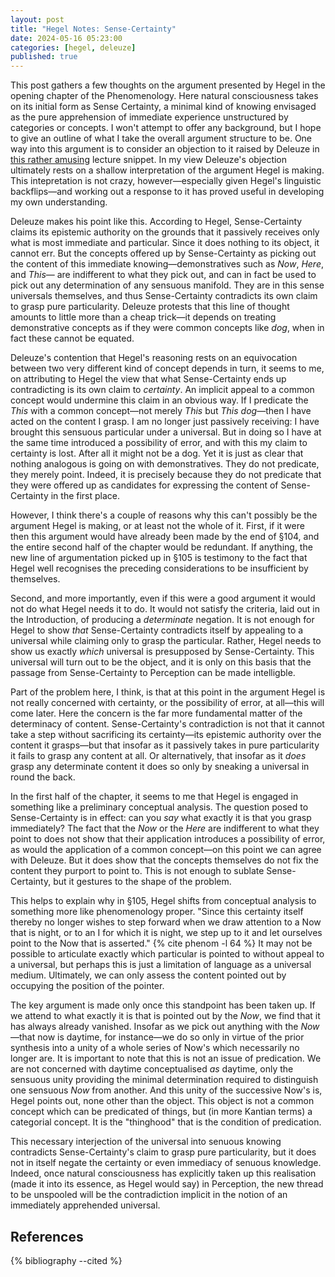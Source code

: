 ```yaml
---
layout: post
title: "Hegel Notes: Sense-Certainty"
date: 2024-05-16 05:23:00
categories: [hegel, deleuze]
published: true
---
```


This post gathers a few thoughts on the argument presented by Hegel in the opening chapter of the Phenomenology. Here natural consciousness takes on its initial form as Sense Certainty, a minimal kind of knowing envisaged as the pure apprehension of immediate experience unstructured by categories or concepts. I won't attempt to offer any background, but I hope to give an outline of what I take the overall argument structure to be. One way into this argument is to consider an objection to it raised by Deleuze in [this rather amusing](https://www.youtube.com/watch?v=wg-z0ENDRBE&ab_channel=Intellectualpedia) lecture snippet. In my view Deleuze's objection ultimately rests on a shallow interpretation of the argument Hegel is making. This intepretation is not crazy, however—especially given Hegel's linguistic backflips—and working out a response to it has proved useful in developing my own understanding. 

Deleuze makes his point like this. According to Hegel, Sense-Certainty claims its epistemic authority on the grounds that it passively receives only what is most immediate and particular. Since it does nothing to its object, it cannot err. But the concepts offered up by Sense-Certainty as picking out the content of this immediate knowing—demonstratives such as _Now_, _Here_, and _This_— are indifferent to what they pick out, and can in fact be used to pick out any determination of any sensuous manifold. They are in this sense universals themselves, and thus Sense-Certainty contradicts its own claim to grasp pure particularity. Deleuze protests that this line of thought amounts to little more than a cheap trick—it depends on treating demonstrative concepts as if they were common concepts like _dog_, when in fact these cannot be equated. 

Deleuze's contention that Hegel's reasoning rests on an equivocation between two very different kind of concept depends in turn, it seems to me, on attributing to Hegel the view that what Sense-Certainty ends up contradicting is its own claim to _certainty_. An implicit appeal to a common concept would undermine this claim in an obvious way. If I predicate the _This_ with a common concept—not merely _This_ but _This dog_—then I have acted on the content I grasp. I am no longer just passively receiving: I have brought this sensuous particular under a universal. But in doing so I have at the same time introduced a possibility of error, and with this my claim to certainty is lost. After all it might not be a dog. Yet it is just as clear that nothing analogous is going on with demonstratives. They do not predicate, they merely point. Indeed, it is precisely because they do not predicate that they were offered up as candidates for expressing the content of Sense-Certainty in the first place. 

However, I think there's a couple of reasons why this can't possibly be the argument Hegel is making, or at least not the whole of it. First, if it were then this argument would have already been made by the end of &#167;104, and the entire second half of the chapter would be redundant. If anything, the new line of argumentation picked up in &#167;105 is testimony to the fact that Hegel well recognises the preceding considerations to be insufficient by themselves. 

Second, and more importantly, even if this were a good argument it would not do what Hegel needs it to do. It would not satisfy the criteria, laid out in the Introduction, of producing a _determinate_ negation. It is not enough for Hegel to show _that_ Sense-Certainty contradicts itself by appealing to a universal while claiming only to grasp the particular. Rather, Hegel needs to show us exactly _which_ universal is presupposed by Sense-Certainty. This universal will turn out to be the object, and it is only on this basis that the passage from Sense-Certainty to Perception can be made intelligble.  

Part of the problem here, I think, is that at this point in the argument Hegel is not really concerned with certainty, or the possibility of error, at all—this will come later. Here the concern is the far more fundamental matter of the determinacy of content. Sense-Certainty's contradiction is not that it cannot take a step without sacrificing its certainty—its epistemic authority over the content it grasps—but that insofar as it passively takes in pure particularity it fails to grasp any content at all. Or alternatively, that insofar as it _does_ grasp any determinate content it does so only by sneaking a universal in round the back. 

In the first half of the chapter, it seems to me that Hegel is engaged in something like a preliminary conceptual analysis. The question posed to Sense-Certainty is in effect: can you _say_ what exactly it is that you grasp immediately? The fact that the _Now_ or the _Here_ are indifferent to what they point to does not show that their application introduces a possibility of error, as would the application of a common concept—on this point we can agree with Deleuze. But it does show that the concepts themselves do not fix the content they purport to point to. This is not enough to sublate Sense-Certainty, but it gestures to the shape of the problem.

This helps to explain why in &#167;105, Hegel shifts from conceptual analysis to something more like phenomenology proper. "Since this certainty itself thereby no longer wishes to step forward when we draw attention to a Now that is night, or to an I for which it is night, we step up to it and let ourselves point to the Now that is asserted." {% cite phenom -l 64 %} It may not be possible to articulate exactly which particular is pointed to without appeal to a universal, but perhaps this is just a limitation of language as a universal medium. Ultimately, we can only assess the content pointed out by occupying the position of the pointer. 

The key argument is made only once this standpoint has been taken up. If we attend to what exactly it is that is pointed out by the _Now_, we find that it has always already vanished. Insofar as we pick out anything with the _Now_—that now is daytime, for instance—we do so only in virtue of the prior synthesis into a unity of a whole series of Now's which necessarily no longer are. It is important to note that this is not an issue of predication. We are not concerned with daytime conceptualised _as_ daytime, only the sensuous unity providing the minimal determination required to distinguish one sensuous _Now_ from another. And this unity of the successive Now's is, Hegel points out, none other than the object. This object is not a common concept which can be predicated of things, but (in more Kantian terms) a categorial concept. It is the "thinghood" that is the condition of predication.

This necessary interjection of the universal into senuous knowing contradicts Sense-Certainty's claim to grasp pure particularity, but it does not in itself negate the certainty or even immediacy of senuous knowledge. Indeed, once natural consciousness has explicitly taken up this realisation (made it into its essence, as Hegel would say) in Perception, the new thread to be unspooled will be the contradiction implicit in the notion of an immediately apprehended universal. 

## References
{% bibliography --cited %}


